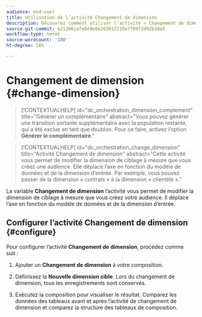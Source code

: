 ```yaml
---
audience: end-user
title: Utilisation de l’activité Changement de dimension
description: Découvrez comment utiliser l’activité « Changement de dimension ».
source-git-commit: b21306cefe6e9e66263012110a7f89f2d92b38a5
workflow-type: tm+mt
source-wordcount: '180'
ht-degree: 56%

---
```



# Changement de dimension {#change-dimension}

>[!CONTEXTUALHELP]
>id="dc_orchestration_dimension_complement"
>title="Générer un complémentaire"
>abstract="Vous pouvez générer une transition sortante supplémentaire avec la population restante, qui a été exclue en tant que doublon. Pour ce faire, activez l’option **Générer le complémentaire**."

>[!CONTEXTUALHELP]
>id="dc_orchestration_change_dimension"
>title="Activité Changement de dimension"
>abstract="Cette activité vous permet de modifier la dimension de ciblage à mesure que vous créez une audience. Elle déplace l’axe en fonction du modèle de données et de la dimension d’entrée. Par exemple, vous pouvez passer de la dimension « contrats » à la dimension « clientèle »."

La variable **Changement de dimension** l’activité vous permet de modifier la dimension de ciblage à mesure que vous créez votre audience. Il déplace l’axe en fonction du modèle de données et de la dimension d’entrée. <!--[Learn more on targeting dimensions](../../audience/about-recipients.md#targeting-dimensions)-->


## Configurer l’activité Changement de dimension {#configure}

Pour configurer l’activité **Changement de dimension**, procédez comme suit :

1. Ajouter un **Changement de dimension** à votre composition.

1. Définissez la **Nouvelle dimension cible**. Lors du changement de dimension, tous les enregistrements sont conservés.

1. Exécutez la composition pour visualiser le résultat. Comparez les données des tableaux avant et après l’activité de changement de dimension et comparez la structure des tableaux de composition.

<!--
## Example {#example}

In this example, we want to send an SMS delivery to all the profiles who have made a purchase. To do this, we first use a **[!UICONTROL Build audience]** activity linked to a custom "Purchase" targeting dimension to target all purchases that occurred.

We then use a **[!UICONTROL Change dimension]** activity to switch the workflow targeting dimension to "Recipients". This allows us to be able to target the recipients who match the query.
-->

